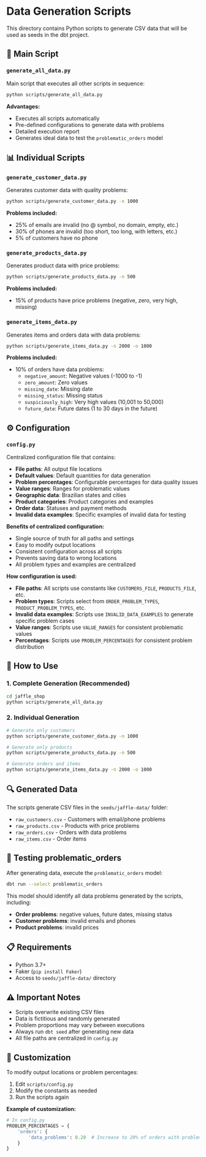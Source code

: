 # Data Generation Scripts

This directory contains Python scripts to generate CSV data that will be used as seeds in the dbt project.

## 🚀 Main Script

### `generate_all_data.py`
Main script that executes all other scripts in sequence:
```bash
python scripts/generate_all_data.py
```

**Advantages:**
- Executes all scripts automatically
- Pre-defined configurations to generate data with problems
- Detailed execution report
- Generates ideal data to test the `problematic_orders` model

## 📊 Individual Scripts

### `generate_customer_data.py`
Generates customer data with quality problems:
```bash
python scripts/generate_customer_data.py -n 1000
```

**Problems included:**
- 25% of emails are invalid (no @ symbol, no domain, empty, etc.)
- 30% of phones are invalid (too short, too long, with letters, etc.)
- 5% of customers have no phone

### `generate_products_data.py`
Generates product data with price problems:
```bash
python scripts/generate_products_data.py -n 500
```

**Problems included:**
- 15% of products have price problems (negative, zero, very high, missing)

### `generate_items_data.py`
Generates items and orders data with data problems:
```bash
python scripts/generate_items_data.py -n 2000 -o 1000
```

**Problems included:**
- 10% of orders have data problems:
  - `negative_amount`: Negative values (-1000 to -1)
  - `zero_amount`: Zero values
  - `missing_date`: Missing date
  - `missing_status`: Missing status
  - `suspiciously_high`: Very high values (10,001 to 50,000)
  - `future_date`: Future dates (1 to 30 days in the future)

## ⚙️ Configuration

### `config.py`
Centralized configuration file that contains:
- **File paths**: All output file locations
- **Default values**: Default quantities for data generation
- **Problem percentages**: Configurable percentages for data quality issues
- **Value ranges**: Ranges for problematic values
- **Geographic data**: Brazilian states and cities
- **Product categories**: Product categories and examples
- **Order data**: Statuses and payment methods
- **Invalid data examples**: Specific examples of invalid data for testing

**Benefits of centralized configuration:**
- Single source of truth for all paths and settings
- Easy to modify output locations
- Consistent configuration across all scripts
- Prevents saving data to wrong locations
- All problem types and examples are centralized

**How configuration is used:**
- **File paths**: All scripts use constants like `CUSTOMERS_FILE`, `PRODUCTS_FILE`, etc.
- **Problem types**: Scripts select from `ORDER_PROBLEM_TYPES`, `PRODUCT_PROBLEM_TYPES`, etc.
- **Invalid data examples**: Scripts use `INVALID_DATA_EXAMPLES` to generate specific problem cases
- **Value ranges**: Scripts use `VALUE_RANGES` for consistent problematic values
- **Percentages**: Scripts use `PROBLEM_PERCENTAGES` for consistent problem distribution

## 🎯 How to Use

### 1. Complete Generation (Recommended)
```bash
cd jaffle_shop
python scripts/generate_all_data.py
```

### 2. Individual Generation
```bash
# Generate only customers
python scripts/generate_customer_data.py -n 1000

# Generate only products
python scripts/generate_products_data.py -n 500

# Generate orders and items
python scripts/generate_items_data.py -n 2000 -o 1000
```

## 🔍 Generated Data

The scripts generate CSV files in the `seeds/jaffle-data/` folder:

- `raw_customers.csv` - Customers with email/phone problems
- `raw_products.csv` - Products with price problems  
- `raw_orders.csv` - Orders with data problems
- `raw_items.csv` - Order items

## 🧪 Testing problematic_orders

After generating data, execute the `problematic_orders` model:

```bash
dbt run --select problematic_orders
```

This model should identify all data problems generated by the scripts, including:

- **Order problems**: negative values, future dates, missing status
- **Customer problems**: invalid emails and phones
- **Product problems**: invalid prices

## 📋 Requirements

- Python 3.7+
- Faker (`pip install Faker`)
- Access to `seeds/jaffle-data/` directory

## ⚠️ Important Notes

- Scripts overwrite existing CSV files
- Data is fictitious and randomly generated
- Problem proportions may vary between executions
- Always run `dbt seed` after generating new data
- All file paths are centralized in `config.py`

## 🔧 Customization

To modify output locations or problem percentages:

1. Edit `scripts/config.py`
2. Modify the constants as needed
3. Run the scripts again

**Example of customization:**
```python
# In config.py
PROBLEM_PERCENTAGES = {
    'orders': {
        'data_problems': 0.20  # Increase to 20% of orders with problems
    }
}
```
